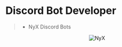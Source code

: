 # Discord Bot Developer

> - NyX Discord Bots


<p align="center"><img src="https://github-readme-stats.vercel.app/api?username=whitskin&theme=dark&show_icons=true&bg_color=30,3890e8,1f66ad&title_color=fff&text_color=fff"" alt="NyX" /></p>



